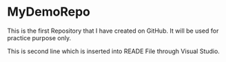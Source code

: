 # MyDemoRepo
This is the first Repository that I have created on GitHub. It will be used for practice purpose only.

This is second line which is inserted into READE File through Visual Studio.

